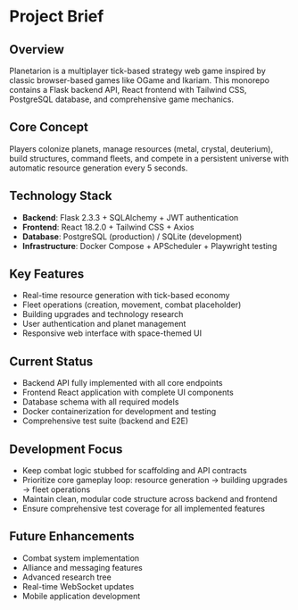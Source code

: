 # Project Brief

## Overview
Planetarion is a multiplayer tick-based strategy web game inspired by classic browser-based games like OGame and Ikariam. This monorepo contains a Flask backend API, React frontend with Tailwind CSS, PostgreSQL database, and comprehensive game mechanics.

## Core Concept
Players colonize planets, manage resources (metal, crystal, deuterium), build structures, command fleets, and compete in a persistent universe with automatic resource generation every 5 seconds.

## Technology Stack
- **Backend**: Flask 2.3.3 + SQLAlchemy + JWT authentication
- **Frontend**: React 18.2.0 + Tailwind CSS + Axios
- **Database**: PostgreSQL (production) / SQLite (development)
- **Infrastructure**: Docker Compose + APScheduler + Playwright testing

## Key Features
- Real-time resource generation with tick-based economy
- Fleet operations (creation, movement, combat placeholder)
- Building upgrades and technology research
- User authentication and planet management
- Responsive web interface with space-themed UI

## Current Status
- Backend API fully implemented with all core endpoints
- Frontend React application with complete UI components
- Database schema with all required models
- Docker containerization for development and testing
- Comprehensive test suite (backend and E2E)

## Development Focus
- Keep combat logic stubbed for scaffolding and API contracts
- Prioritize core gameplay loop: resource generation → building upgrades → fleet operations
- Maintain clean, modular code structure across backend and frontend
- Ensure comprehensive test coverage for all implemented features

## Future Enhancements
- Combat system implementation
- Alliance and messaging features
- Advanced research tree
- Real-time WebSocket updates
- Mobile application development
